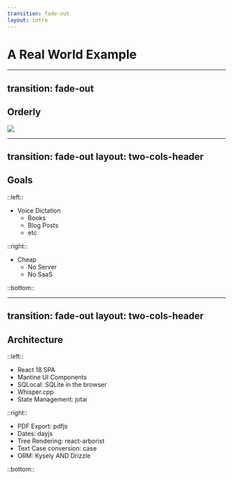 ```yaml
---
transition: fade-out
layout: intro
---
```


# A Real World Example

---
transition: fade-out
---

## Orderly

[](https://orderly.cmgriffing.com)

![](/images/orderly-02.png)


---
transition: fade-out
layout: two-cols-header
---

## Goals

::left::

- Voice Dictation
  - Books
  - Blog Posts
  - etc

::right::

- Cheap
  - No Server
  - No SaaS

::bottom::

<div class="h-24 mt-8 mb-8"></div>


---
transition: fade-out
layout: two-cols-header
---

## Architecture

::left::

- React 18 SPA
- Mantine UI Components
- SQLocal: SQLite in the browser
- Whisper.cpp
- State Management: jotai

::right::

- PDF Export: pdfjs
- Dates: dayjs
- Tree Rendering: react-arborist
- Text Case conversion: case
- ORM: Kysely AND Drizzle


::bottom::

<div class="h-24 mt-8 mb-8"></div>
